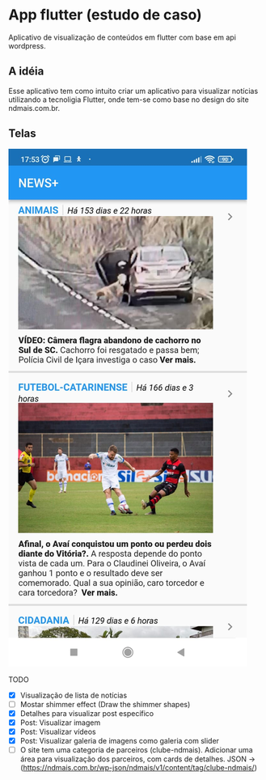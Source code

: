 # App flutter (estudo de caso)

Aplicativo de visualização de conteúdos em flutter com base em api wordpress.

## A idéia

Esse aplicativo tem como intuito criar um aplicativo para visualizar notícias utilizando a tecnoligia Flutter, onde tem-se como base no design do site ndmais.com.br.

## Telas

![Alt text](assets/screen/screen_01.jpeg)

TODO
- [x] Visualização de lista de notícias
- [ ] Mostar shimmer effect (Draw the shimmer shapes) 
- [x] Detalhes para visualizar post específico
- [x] Post: Visualizar imagem
- [x] Post: Visualizar vídeos
- [x] Post: Visualizar galeria de imagens como galeria com slider 
- [ ] O site tem uma categoria de parceiros (clube-ndmais). Adicionar uma área para visualização dos parceiros, com cards de detalhes. JSON -> (https://ndmais.com.br/wp-json/ndmais/v1/content/tag/clube-ndmais/) 
